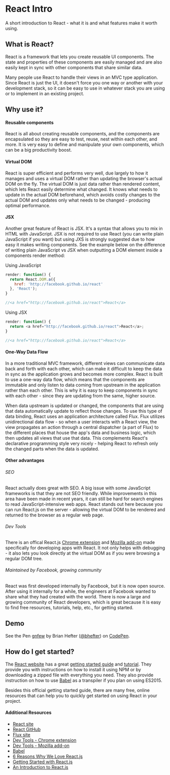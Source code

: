 # React Intro
A short introduction to React - what it is and what features make it worth using.

## What is React?
React is a framework that lets you create reusable UI components.  The state and properties of these components are easily managed and are also easily kept in sync with other components that share similar data.

Many people use React to handle their views in an MVC type application.  Since React is just the UI, it doesn't force you one way or another with your development stack, so it can be easy to use in whatever stack you are using or to implement in an existing project.   

## Why use it?

#### Reusable components
React is all about creating reusable components, and the components are encapsulated so they are easy to test, reuse, nest within each other, and more.  It is very easy to define and manipulate your own components, which can be a big productivity boost.

#### Virtual DOM
React is super efficient and performs very well, due largely to how it manages and uses a virtual DOM rather than updating the browser's actual DOM on the fly.  The virtual DOM is just data rather than rendered content, which lets React easily determine what changed.  It knows what needs to update in the actual DOM beforehand, which avoids costly changes to the actual DOM and updates only what needs to be changed - producing optimal performance.  

#### JSX
Another great feature of React is JSX.  It's a syntax that allows you to mix in HTML with JavaScript.  JSX is not required to use React (you can write plain JavaScript if you want) but using JXS is strongly suggested due to how easy it makes writing components.  See the example below on the difference of writing plain JavaScript vs JSX when outputting a DOM element inside a components render method:

 Using JavaScript
```JavaScript
render: function() {
  return React.DOM.a({
    href: 'http://facebook.github.io/react'
  }, 'React');
}

//<a href="http://facebook.github.io/react">React</a>
```

Using JSX
```JavaScript
render: function() {
  return <a href="http://facebook.github.io/react">React</a>;
}

//<a href="http://facebook.github.io/react">React</a>
```

#### One-Way Data Flow
In a more traditional MVC framework, different views can communicate data back and forth with each other, which can make it difficult to keep the data in sync as the application grows and becomes more complex.  React is built to use a one-way data flow, which means that the components are immutable and only listen to data coming from upstream in the application rather than each other.  This is why it is easy to keep components in sync with each other - since they are updating from the same, higher source.

When data upstream is updated or changed, the components that are using that data automatically update to reflect those changes.  To use this type of data binding, React uses an application architecture called Flux.  Flux utilizes unidirectional data flow - so when a user interacts with a React view, the view propagates an action through a central dispatcher (a part of Flux) to the different places that house the app's data and business logic, which then updates all views that use that data.  This complements React's declarative programming style very nicely - helping React to refresh only the changed parts when the data is updated.

#### Other advantages
###### SEO
React actually does great with SEO.  A big issue with some JavaScript frameworks is that they are not SEO friendly.  While improvements in this area have been made in recent years, it can still be hard for search engines to read JavaScript-intensive web apps.  React stands out here because you can run React.js on the server - allowing the virtual DOM to be rendered and returned to the browser as a regular web page.

###### Dev Tools
There is an offical React.js [Chrome extension](https://chrome.google.com/webstore/detail/react-developer-tools/fmkadmapgofadopljbjfkapdkoienihi) and [Mozilla add-on](https://addons.mozilla.org/en-US/firefox/addon/react-devtools/) made specifically for developing apps with React.  It not only helps with debugging - it also lets you look directly at the virtual DOM as if you were browsing a regular DOM tree.

###### Maintained by Facebook, growing community
React was first developed internally by Facebook, but it is now open source.  After using it internally for a while, the engineers at Facebook wanted to share what they had created with the world.  There is now a large and growing community of React developers, which is great because it is easy to find free resources, tutorials, help, etc., for getting started.  
## Demo
<p data-height="268" data-theme-id="0" data-slug-hash="gnfew" data-default-tab="result" data-user="bhefter" class='codepen'>See the Pen <a href='http://codepen.io/bhefter/pen/gnfew/'>gnfew</a> by Brian Hefter (<a href='http://codepen.io/bhefter'>@bhefter</a>) on <a href='http://codepen.io'>CodePen</a>.</p>
<script async src="//assets.codepen.io/assets/embed/ei.js"></script>

## How do I get started?
The [React website](https://facebook.github.io/react/index.html) has a great [getting started guide](https://facebook.github.io/react/docs/getting-started.html) and [tutorial](https://facebook.github.io/react/docs/tutorial.html).  They provide you with instructions on how to install it using NPM or by downloading a zipped file with everything you need.  They also provide instruction on how to use [Babel](https://babeljs.io/) as a transpiler if you plan on using ES2015.

Besides this official getting started guide, there are many free, online resources that can help you to quickly get started on using React in your project.

#### Additional Resources
* [React site](https://facebook.github.io/react/index.html)
* [React GitHub](https://github.com/facebook/react)
* [Flux site](https://facebook.github.io/flux/)
* [Dev Tools - Chrome extension](https://chrome.google.com/webstore/detail/react-developer-tools/fmkadmapgofadopljbjfkapdkoienihi)
* [Dev Tools - Mozilla add-on](https://addons.mozilla.org/en-US/firefox/addon/react-devtools/)
* [Babel](https://babeljs.io/)
* [6 Reasons Why We Love React.js](https://www.syncano.io/blog/reactjs-reasons-why-part-1/)
* [Getting Started with React.js](https://www.syncano.io/blog/getting-started-reactjs-tutorial/)
* [An Introduction to React.js](http://www.instrument.com/latest/an-introduction-to-react-js)
